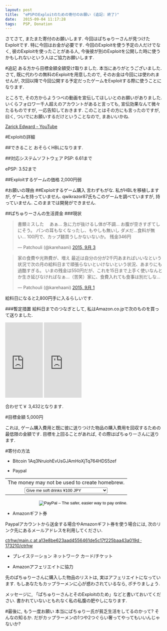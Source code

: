 ```yaml
---
layout: post
title:  "ePSPのExploitのための寄付のお願い (追記: 終了)"
date:   2015-09-04 11:17:28
tags:   PSP, Donation
---
```

さてさて, またまた寄付のお願いします. 今回はぱちゅりーさんが見つけたExploitです.
特に今回はお金が必要です. 今回のExploitを使う予定の人だけでなく,
彼のExploitを使ったことがある人, 今後彼が別のExploitを公開した時に使うかもしれないという人はご協力お願いします.

#追記
ある方から目標金額全額受け取りました. 本当にありがとうございました.
さて, 既に代わりの無料のExploitを用意したので, そのお金は今回には使われませんが,
次回以降で今回公開する予定だったゲームをExploitする際に使うことになります.

ところで, その方からようつべの動画を宣伝してほしいとのお願いがありました.
いくらフォロワー千人超えのアカウントがあると言っても, 宣伝効果なんて微々たるものですが,
一応告知しておきます. このことはその方にも言ったのですが, 曰く,
ついでにお願いするだけということなので, まあいいかね.

[Zarick Edward - YouTube](https://www.youtube.com/user/casumod/videos)

#Exploitの詳細

##できること
おそらくHBLになります.

##対応システムソフトウェア
PSP: 6.61まで

ePSP: 3.52まで

##Exploitするゲームの価格
2,000円弱

#お願いの理由
##Exploitするゲーム購入
言わずもがな. 私がHBLを移植しますが, ゲームを持っていません.
qwikrazor87氏もこのゲームを調べていますが, 持っていません. このままでは開発ができません.

##ぱちゅりーさんの生活資金
###現状
<blockquote class="twitter-tweet" lang="ja"><p lang="ja" dir="ltr">書類ミスした　&#10;あぁ…&#10;急に力が抜けるし体が不調…&#10;お腹が空きすぎてしにそう。&#10;パンの耳もなくなったし、もやしも無いし&#10;ダメだ…食料が無い…&#10;100円で、カップ麺買うしかないないか。&#10;残金346円</p>&mdash; Patchouli (@karehaani) <a href="https://twitter.com/karehaani/status/639361136597471233">2015, 9月 3</a></blockquote>
<script async src="//platform.twitter.com/widgets.js" charset="utf-8"></script>

<blockquote class="twitter-tweet" lang="ja"><p lang="ja" dir="ltr">家の食費や光熱費が、増え&#10;最近は自分の分が2千円あまればいいなという状況で次の月の給料日まで頑張らないといけないという状況、あまりにも過酷すぎる。&#10;いまの残金は550円だが、これを15日まで上手く使いなんとか生き延びなければなぁ…（苦笑）家に、食費入れても食事は別だしな…</p>&mdash; Patchouli (@karehaani) <a href="https://twitter.com/karehaani/status/638739683669766144">2015, 9月 1</a></blockquote>
<script async src="//platform.twitter.com/widgets.js" charset="utf-8"></script>

給料日になると2,800円手に入るらしいです.

###暫定措置
給料日までのつなぎとして, 私はAmazon.co.jpで次のものを買って送りました.

<iframe src="https://rcm-fe.amazon-adsystem.com/e/cm?lt1=_blank&bc1=000000&IS2=1&bg1=FFFFFF&fc1=000000&lc1=0000FF&t=gps0d-22&o=9&p=8&l=as4&m=amazon&f=ifr&ref=ss_til&asins=B007FMF8T4" style="width:120px;height:240px;" scrolling="no" marginwidth="0" marginheight="0" frameborder="0"></iframe>

<iframe src="https://rcm-fe.amazon-adsystem.com/e/cm?lt1=_blank&bc1=000000&IS2=1&bg1=FFFFFF&fc1=000000&lc1=0000FF&t=gps0d-22&o=9&p=8&l=as4&m=amazon&f=ifr&ref=ss_til&asins=B004638AMC" style="width:120px;height:240px;" scrolling="no" marginwidth="0" marginheight="0" frameborder="0"></iframe>

合わせて￥ 3,432となります.

#目標金額
5,000円

これは, ゲーム購入費用と既に彼に送りつけた物品の購入費用を回収するための最低限の金額です.
目標を上回ることがあれば, その際はぱちゅりーさんに送ります.

#寄付の方法

* Bitcoin
1Aq3NruiohEvUsGJAmHoXjTq764HDS5zef

* Paypal
<form action="https://www.paypal.com/cgi-bin/webscr" method="post" target="_top"><input type="hidden" name="cmd" value="_s-xclick" /> <input type="hidden" name="hosted_button_id" value="8P4AFN8ALSRYS" />
<table>
<tbody>
<tr>
<td style="text-align: center;"><input type="hidden" name="on0" value="The money may not be used to create homebrew." />The money may not be used to create homebrew.</td>
</tr>
<tr>
<td style="text-align: center;"><select name="os0"><option value="Give me soft drinks">Give me soft drinks ¥100 JPY</option><option value="Treat me to lunch">Treat me to lunch ¥500 JPY</option><option value="Give me a new memory card">Give me a new memory card ¥1,000 JPY</option></select></td>
</tr>
</tbody></table>
<div align="center">
<p><input type="hidden" name="currency_code" value="JPY" /> <input type="image" alt="PayPal – The safer, easier way to pay online." name="submit" src="https://www.paypalobjects.com/en_GB/i/btn/btn_donateCC_LG.gif" /> <img src="https://www.paypalobjects.com/ja_JP/i/scr/pixel.gif" border="0" alt="" width="1" height="1" /></p>
</div>
</form>

* Amazonギフト券

Paypalアカウントから送金する場合やAmazonギフト券を使う場合には, 次のリンク先にあるメールアドレスを利用してください.

[ctrhw/main.c at a13e8be623aad4556461de5c17f225baa43a019d · 173210/ctrhw](https://github.com/173210/ctrhw/blob/a13e8be623aad4556461de5c17f225baa43a019d/main.c#L2)

* プレイステーション ネットワーク カード/チケット

* Amazonアフェリエイトに協力

先のぱちゅりーさんに購入した物品のリストは, 実はアフェリエイトになっています.
もしあなたもカップラーメンに心が惑わされているなら, ポチりましょう.

メッセージに, 「ぱちゅりーさんとそのExploitのため」などと書いておいてください.
書かれていないともれなく私の私腹の肥やしになります.

#最後に, もう一度お願い
本当にぱちゅりー氏が貧乏生活をしてるのかって? そんなの知るか.
だがカップラーメンの1つや2つぐらい奢ってやってもいいんじゃないか?
